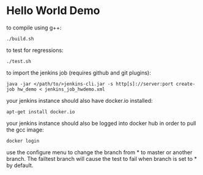 # Hello World Demo 

to compile using g++: 

`./build.sh`

to test for regressions:

`./test.sh`

to import the jenkins job (requires github and git plugins):

`java -jar </path/to/>jenkins-cli.jar -s http[s]://server:port create-job hw_demo < jenkins_job_hwdemo.xml`

your jenkins instance should also have docker.io installed:

`apt-get install docker.io`

your jenkins instance should also be logged into docker hub in order to pull the gcc image:

`docker login`

use the configure menu to change the branch from * to master or another branch. 
The failtest branch will cause the test to fail when branch is set to * by default.
